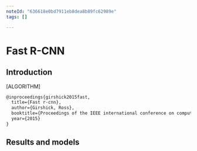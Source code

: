 ```yaml
---
noteId: "636618e0bd7911eb8dea8b89fc62989e"
tags: []

---
```


# Fast R-CNN

## Introduction

[ALGORITHM]

```latex
@inproceedings{girshick2015fast,
  title={Fast r-cnn},
  author={Girshick, Ross},
  booktitle={Proceedings of the IEEE international conference on computer vision},
  year={2015}
}
```

## Results and models
